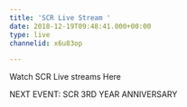```yaml
---
title: 'SCR Live Stream '
date: 2018-12-19T09:48:41.000+00:00
type: live
channelid: x6u83op

---
```

Watch SCR Live streams Here

NEXT EVENT: SCR 3RD YEAR ANNIVERSARY